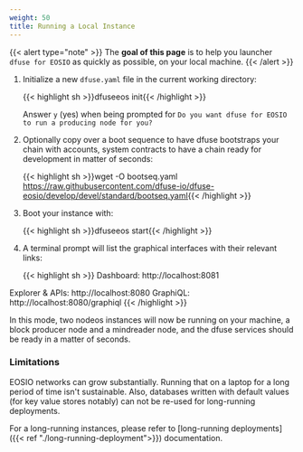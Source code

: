 ```yaml
---
weight: 50
title: Running a Local Instance
---
```


{{< alert type="note" >}}
The **goal of this page** is to help you launcher `dfuse for EOSIO` as quickly as possible, on your local machine.
{{< /alert >}}

<!-- TODO: complete these things:
// What are the other deployment methods. Why you would choose other methods -->

1. Initialize a new `dfuse.yaml` file in the current working directory:

    {{< highlight sh >}}dfuseeos init{{< /highlight >}}

    Answer `y` (yes) when being prompted for `Do you want dfuse for EOSIO to run a producing node for you?`

2. Optionally copy over a boot sequence to have dfuse bootstraps your chain with accounts, system contracts to have a chain ready for development in matter of seconds:

    {{< highlight sh >}}wget -O bootseq.yaml https://raw.githubusercontent.com/dfuse-io/dfuse-eosio/develop/devel/standard/bootseq.yaml{{< /highlight >}}

3. Boot your instance with:

    {{< highlight sh >}}dfuseeos start{{< /highlight >}}

4. A terminal prompt will list the graphical interfaces with their relevant links:

    {{< highlight sh >}}
Dashboard:        http://localhost:8081

Explorer & APIs:  http://localhost:8080
GraphiQL:         http://localhost:8080/graphiql
{{< /highlight >}}

In this mode, two nodeos instances will now be running on your machine, a block producer node and a mindreader node, and the dfuse services should be ready in a matter of seconds.

### Limitations

EOSIO networks can grow substantially. Running that on a laptop for a long period of time isn't sustainable. Also, databases written with default values (for key value stores notably) can not be re-used for long-running deployments.

For a long-running instances, please refer to [long-running deployments]({{< ref "./long-running-deployment">}}) documentation.
